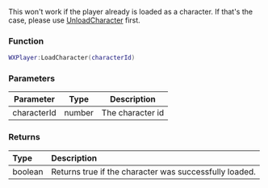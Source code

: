 This won't work if the player already is loaded as a character. If that's the case, please use [UnloadCharacter](UnloadCharacter) first.

### Function
```lua
WXPlayer:LoadCharacter(characterId)
```

### Parameters
| Parameter | Type | Description |
|-          |-     |-            |
| characterId | number | The character id |

### Returns
| Type | Description |
| :--- | :--- |
| boolean | Returns true if the character was successfully loaded. |